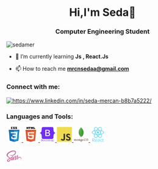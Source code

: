<h1 align="center">Hi,I'm Seda👋</h1>
<h3 align="center">Computer Engineering Student</h3>

<p align="left"> <img src="https://komarev.com/ghpvc/?username=sedamer&label=Profile%20views&color=0e75b6&style=flat" alt="sedamer" /> </p>

- 🌱 I’m currently learning **Js , React.Js**

- 📫 How to reach me **mrcnsedaa@gmail.com**

<h3 align="left">Connect with me:</h3>
<p align="left">
<a href="https://www.linkedin.com/in/seda-mercan-b8b7a5222/" target="blank"><img align="center" src="https://raw.githubusercontent.com/rahuldkjain/github-profile-readme-generator/master/src/images/icons/Social/linked-in-alt.svg" alt="https://www.linkedin.com/in/seda-mercan-b8b7a5222/" height="30" width="40" /></a>
</p>

<h3 align="left">Languages and Tools:</h3>
<a href="https://www.w3schools.com/cpp/" target="_blank" rel="noreferrer"><a href="https://www.w3schools.com/css/" target="_blank" rel="noreferrer"> <img src="https://raw.githubusercontent.com/devicons/devicon/master/icons/css3/css3-original-wordmark.svg" alt="css3" width="40" height="40"/> </a> <a href="https://www.w3.org/html/" target="_blank" rel="noreferrer"> <img src="https://raw.githubusercontent.com/devicons/devicon/master/icons/html5/html5-original-wordmark.svg" alt="html5" width="40" height="40"/> </a><a href="https://getbootstrap.com" target="_blank" rel="noreferrer"> <img src="https://raw.githubusercontent.com/devicons/devicon/master/icons/bootstrap/bootstrap-plain-wordmark.svg" alt="bootstrap" width="40" height="40"/> </a> <a href="https://developer.mozilla.org/en-US/docs/Web/JavaScript" target="_blank" rel="noreferrer"> <img src="https://raw.githubusercontent.com/devicons/devicon/master/icons/javascript/javascript-original.svg" alt="javascript" width="40" height="40"/> </a> <a href="https://www.mongodb.com/" target="_blank" rel="noreferrer"> <img src="https://raw.githubusercontent.com/devicons/devicon/master/icons/mongodb/mongodb-original-wordmark.svg" alt="mongodb" width="40" height="40"/> </a> <a href="https://nodejs.org" target="_blank" rel="noreferrer"><a href="https://reactjs.org/" target="_blank" rel="noreferrer"> <img src="https://raw.githubusercontent.com/devicons/devicon/master/icons/react/react-original-wordmark.svg" alt="react" width="40" height="40"/> </a><p align="left"> <a href="https://sass-lang.com" target="_blank" rel="noreferrer"> <img src="https://raw.githubusercontent.com/devicons/devicon/master/icons/sass/sass-original.svg" alt="sass" width="40" height="40"/> </a> </p>







